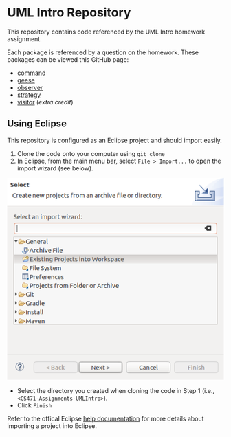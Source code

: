 # UML Intro Repository
This repository contains code referenced by the UML Intro homework assignment.

Each package is referenced by a question on the homework. These packages can be viewed this GitHub page:

* [command](src/command)
* [geese](src/geese)
* [observer](src/observer)
* [strategy](src/strategy)
* [visitor](src/visitor) (_extra credit_)


## Using Eclipse
This repository is configured as an Eclipse project and should import easily.

  1. Clone the code onto your computer using ```git clone```
  2. In Eclipse, from the main menu bar, select `File > Import...` to open the import wizard (see below).

 ![Import Wizard](./images/eclipse-import-wizard.png)

 * Select the directory you created when cloning the code in Step 1 (i.e., `<CS471-Assignments-UMLIntro>`).
 * Click `Finish`
 
Refer to the offical Eclipse [help documentation](http://help.eclipse.org/oxygen/index.jsp?topic=%2Forg.eclipse.platform.doc.user%2Ftasks%2Ftasks-importproject.htm) for more details about importing a project into Eclipse.

